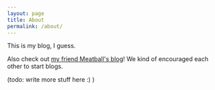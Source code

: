 ```yaml
---
layout: page
title: About
permalink: /about/
---
```


This is my blog, I guess.

Also check out [my friend Meatball's blog](https://meatball132.github.io/)! We kind of encouraged each other to start blogs.

(todo: write more stuff here :) )
